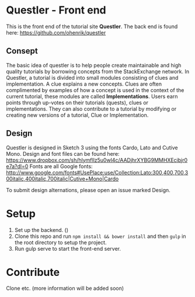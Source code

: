# Questler - Front end
This is the front end of the tutorial site **Questler**. 
The back end is found here:
https://github.com/ohenrik/questler

## Consept 
The basic idea of questler is to help people create maintainable and high quality tutorials by borrowing concepts from the StackExchange network. In Questler, a tutorial is divided into small modules consisting of clues and implementation. A clue explains a new concepts. Clues are often complimented by examples of how a concept is used in the context of the current tutorial, these modules are called **Implementations**. Users earn points through up-votes on their tutorials (quests), clues or implementations. They can also contribute to a tutorial by modifying or creating new versions of a tutorial, Clue or Implementation.

## Design
Questler is designed in Sketch 3 using the fonts Cardo, Lato and Cutive Mono. Design and font files can be found here:
https://www.dropbox.com/sh/hlymfllz5u0wl4c/AADjhrXYBG9MMHXEcibjr0e7a?dl=0
Fonts are all Google fonts:
http://www.google.com/fonts#UsePlace:use/Collection:Lato:300,400,700,300italic,400italic,700italic|Cutive+Mono|Cardo

To submit design alternations, please open an issue marked Design. 

# Setup
1. Set up the backend. ()
2. Clone this repo and run `npm install && bower install` and then `gulp` in the root directory to setup the project.
3. Run gulp serve to start the front-end server.

# Contribute
Clone etc. (more information will be added soon)
